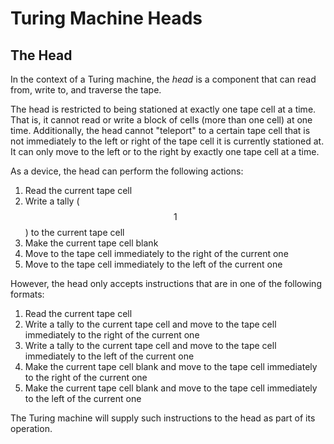 # Turing Machine Heads

## The Head

In the context of a Turing machine, the _head_ is a component that can read from, write to, and traverse the tape.&#x20;

The head is restricted to being stationed at exactly one tape cell at a time. That is, it cannot read or write a block of cells (more than one cell) at one time. Additionally, the head cannot "teleport" to a certain tape cell that is not immediately to the left or right of the tape cell it is currently stationed at. It can only move to the left or to the right by exactly one tape cell at a time.&#x20;

As a device, the head can perform the following actions:

1. Read the current tape cell
2. Write a tally ($$1$$) to the current tape cell
3. Make the current tape cell blank
4. Move to the tape cell immediately to the right of the current one
5. Move to the tape cell immediately to the left of the current one

However, the head only accepts instructions that are in one of the following formats:

1. Read the current tape cell
2. Write a tally to the current tape cell and move to the tape cell immediately to the right of the current one
3. Write a tally to the current tape cell and move to the tape cell immediately to the left of the current one
4. Make the current tape cell blank and move to the tape cell immediately to the right of the current one
5. Make the current tape cell blank and move to the tape cell immediately to the left of the current one

The Turing machine will supply such instructions to the head as part of its operation.
